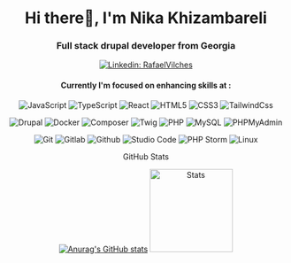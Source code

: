 <div align="center"> <h1>Hi there👋, I'm Nika Khizambareli</h1>
  <h3> Full stack drupal developer from Georgia </h3>
  
  [![Linkedin: RafaelVilches](https://img.shields.io/badge/-Nika_Khizambareli-blue?style=plastic-square&logo=Linkedin&logoColor=white&link=https://www.linkedin.com/in/nika-khizambareli-750907251/)](https://www.linkedin.com/in/nika-khizambareli-750907251/)
  
</div>

<div align="center">
<h4> Currently I'm focused on enhancing skills at : </h4>

![JavaScript](https://img.shields.io/badge/JavaScript-323330?style=plastic-square&logo=javascript&logoColor=F7DF1E)
![TypeScript](https://img.shields.io/badge/TypeScript-007ACC?style=plastic-square&logo=typescript&logoColor=white)
![React](https://img.shields.io/badge/-ReactJs-61DAFB?logo=react&logoColor=white&style=plastic)
![HTML5](https://img.shields.io/badge/HTML5-%23E34F26.svg?style=plastic-square&logo=html5&logoColor=white)
![CSS3](https://img.shields.io/badge/CSS3-%231572B6.svg?style=plastic-square&logo=css3&logoColor=white)
![TailwindCss](https://img.shields.io/badge/TailwindCss-171C2D?style=plastic-square&logo=TailwindCss&logoColor=16BFCA)
  
![Drupal](https://img.shields.io/badge/Drupal-316192?style=plastic-square&logo=drupal&logoColor=white)
![Docker](https://img.shields.io/badge/Docker-gray.svg?&style=plastic-square&logo=Docker&logoColor=blue)
![Composer](https://img.shields.io/badge/Composer-white.svg?&style=plastic-square&logo=Composer&logoColor=red)
![Twig](https://img.shields.io/badge/Twig-green?style=plastic-square&logo=twig&logoColor=white)
![PHP](https://img.shields.io/badge/PHP-474A8A?style=plastic-square&logo=PHP&logoColor=white)
![MySQL](https://img.shields.io/badge/-MySQL-005C84?style=plastic-square&logo=mysql&logoColor=orange)
![PHPMyAdmin](https://img.shields.io/badge/-PhpMyAdmin-005C84?style=plastic-square&logo=PHPMyAdmin&logoColor=orange)

![Git](https://img.shields.io/badge/Git-E44C30?style=plastic-square&logo=git&logoColor=white)
![Gitlab](https://img.shields.io/badge/GitLab-330F63?style=plastic-square&logo=gitlab&logoColor=white)
![Github](https://img.shields.io/badge/GitHub-100000?style=plastic-square&logo=github&logoColor=white)
![Studio Code](https://img.shields.io/badge/Visual_Studio_Code-0078D4?style=plastic-square&logo=visual%20studio%20code&logoColor=white)
![PHP Storm](https://img.shields.io/badge/PhpStorm-F3359D?style=plastic-square&logo=PhpStorm&logoColor=black)
![Linux](https://img.shields.io/badge/Linux-FCC624?style=plastic-square&logo=linux&logoColor=black)

</div>

<div align="center">
GitHub Stats

[![Anurag's GitHub stats](https://github-readme-stats.vercel.app/api?username=NikaKhiz&hide=prs,issues&show_icons=true&theme=radical)](https://github.com/anuraghazra/github-readme-stats)
<img height=150 src="https://github-readme-stats.vercel.app/api/top-langs/?username=giorgitchanturidze&show_icons=true&theme=radical&layout=compact" alt="Stats" />


</div>
